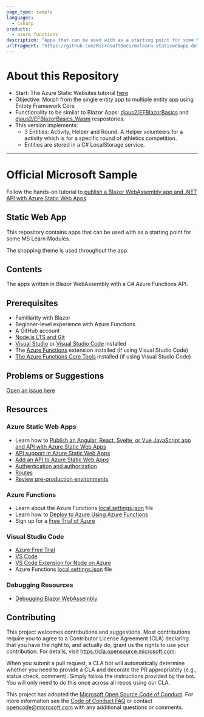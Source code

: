 ```yaml
---
page_type: sample
languages:
  - csharp
products:
  - azure functions
description: "Apps that can be used with as a starting point for some MS Learn Modules."
urlFragment: "https://github.com/MicrosoftDocs/mslearn-staticwebapp-dotnet"
---
```


# About this Repository

- Start: The Azure Static Websites tutorial [here](https://docs.microsoft.com/en-us/learn/modules/publish-app-service-static-web-app-api-dotnet/)
- Objective: Morph from the single entity app to multiple entity app using Entoty Framework Core
- Functionality to be similar to Blazor Apps: [djaus2/EFBlazorBasics](https://github.com/djaus2/EFBlazorBasics) and [djaus2/EFBlazorBasics_Wasm](https://github.com/djaus2/EFBlazorBasics_Wasm) respostories.
- This version implements: 
  - 3 Entities: Activity, Helper and Round. A Helper volunteers for a activity which is for a specific round of athletics competition.
  - Entities are stored in a C# LocalStorage service.

<hr/>

# Official Microsoft Sample

Follow the hands-on tutorial to [publish a Blazor WebAssembly app and .NET API with Azure Static Web Apps](https://docs.microsoft.com/learn/modules/publish-app-service-static-web-app-api-dotnet/?WT.mc_id=mslearn_staticwebapp-github-aapowell).

## Static Web App

This repository contains apps that can be used with as a starting point for some MS Learn Modules.

The shopping theme is used throughout the app.

## Contents

The apps written in Blazor WebAssembly with a C# Azure Functions API.

## Prerequisites

- Familiarity with Blazor
- Beginner-level experience with Azure Functions
- A GitHub account
- [Node.js LTS and Git](https://nodejs.org/)
- [Visual Studio](https://visualstudio.microsoft.com/vs/?wt.mc_id=mslearn_staticwebapp-github-aapowell) or [Visual Studio Code](https://code.visualstudio.com/?wt.mc_id=mslearn_staticwebapp-github-aapowell) installed
- The [Azure Functions](https://marketplace.visualstudio.com/items?itemName=ms-azuretools.vscode-azurefunctions?wt.mc_id=mslearn_staticwebapp-github-aapowell) extension installed (if using Visual Studio Code)
- [The Azure Functions Core Tools](https://docs.microsoft.com/azure/azure-functions/functions-run-local?wt.mc_id=mslearn_staticwebapp-github-aapowell) installed (if using Visual Studio Code)

## Problems or Suggestions

[Open an issue here](https://github.com/MicrosoftDocs/mslearn-staticwebapp-dotnet/issues)

## Resources

### Azure Static Web Apps

- Learn how to [Publish an Angular, React, Svelte, or Vue JavaScript app and API with Azure Static Web Apps](https://docs.microsoft.com/learn/modules/publish-app-service-static-web-app-api-dotnet?wt.mc_id=mslearn_staticwebapp-github-aapowell)
- [API support in Azure Static Web Apps](https://docs.microsoft.com/azure/static-web-apps/apis?wt.mc_id=mslearn_staticwebapp-github-aapowell)
- [Add an API to Azure Static Web Apps](https://docs.microsoft.com/azure/static-web-apps/add-api?wt.mc_id=mslearn_staticwebapp-github-aapowell)
- [Authentication and authorization](https://docs.microsoft.com/azure/static-web-apps/authentication-authorization?wt.mc_id=mslearn_staticwebapp-github-aapowell)
- [Routes](https://docs.microsoft.com/azure/static-web-apps/routes?wt.mc_id=mslearn_staticwebapp-github-aapowell)
- [Review pre-production environments](https://docs.microsoft.com/azure/static-web-apps/review-publish-pull-requests?wt.mc_id=mslearn_staticwebapp-github-aapowell)

### Azure Functions

- Learn about the Azure Functions [local.settings.json](https://docs.microsoft.com/azure/azure-functions/functions-run-local#local-settings-file?wt.mc_id=mslearn_staticwebapp-github-aapowell) file
- Learn how to [Deploy to Azure Using Azure Functions](https://code.visualstudio.com/tutorials/functions-extension/getting-started?wt.mc_id=mslearn_staticwebapp-github-aapowell)
- Sign up for a [Free Trial of Azure](https://azure.microsoft.com/free/?wt.mc_id=mslearn_staticwebapp-github-aapowell)

### Visual Studio Code

- [Azure Free Trial](https://azure.microsoft.com/free/?wt.mc_id=mslearn_staticwebapp-github-aapowell)
- [VS Code](https://code.visualstudio.com?wt.mc_id=mslearn_staticwebapp-github-aapowell)
- [VS Code Extension for Node on Azure](https://marketplace.visualstudio.com/items?itemName=ms-vscode.vscode-node-azure-pack&WT.mc_id=mslearn_staticwebapp-github-aapowell)
- Azure Functions [local.settings.json](https://docs.microsoft.com/azure/azure-functions/functions-run-local#local-settings-file?WT.mc_id=mslearn_staticwebapp-github-aapowell) file

### Debugging Resources

- [Debugging Blazor WebAssembly](https://docs.microsoft.com/aspnet/core/blazor/debug?wt.mc_id=mslearn_staticwebapp-github-aapowell)

## Contributing

This project welcomes contributions and suggestions. Most contributions require you to agree to a
Contributor License Agreement (CLA) declaring that you have the right to, and actually do, grant us
the rights to use your contribution. For details, visit https://cla.opensource.microsoft.com.

When you submit a pull request, a CLA bot will automatically determine whether you need to provide
a CLA and decorate the PR appropriately (e.g., status check, comment). Simply follow the instructions
provided by the bot. You will only need to do this once across all repos using our CLA.

This project has adopted the [Microsoft Open Source Code of Conduct](https://opensource.microsoft.com/codeofconduct/).
For more information see the [Code of Conduct FAQ](https://opensource.microsoft.com/codeofconduct/faq/) or
contact [opencode@microsoft.com](mailto:opencode@microsoft.com) with any additional questions or comments.
